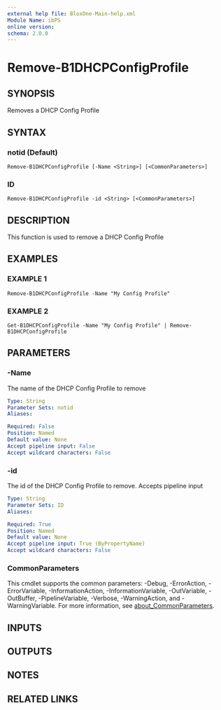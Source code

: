 ```yaml
---
external help file: BloxOne-Main-help.xml
Module Name: ibPS
online version:
schema: 2.0.0
---
```


# Remove-B1DHCPConfigProfile

## SYNOPSIS
Removes a DHCP Config Profile

## SYNTAX

### notid (Default)
```
Remove-B1DHCPConfigProfile [-Name <String>] [<CommonParameters>]
```

### ID
```
Remove-B1DHCPConfigProfile -id <String> [<CommonParameters>]
```

## DESCRIPTION
This function is used to remove a DHCP Config Profile

## EXAMPLES

### EXAMPLE 1
```
Remove-B1DHCPConfigProfile -Name "My Config Profile"
```

### EXAMPLE 2
```
Get-B1DHCPConfigProfile -Name "My Config Profile" | Remove-B1DHCPConfigProfile
```

## PARAMETERS

### -Name
The name of the DHCP Config Profile to remove

```yaml
Type: String
Parameter Sets: notid
Aliases:

Required: False
Position: Named
Default value: None
Accept pipeline input: False
Accept wildcard characters: False
```

### -id
The id of the DHCP Config Profile to remove.
Accepts pipeline input

```yaml
Type: String
Parameter Sets: ID
Aliases:

Required: True
Position: Named
Default value: None
Accept pipeline input: True (ByPropertyName)
Accept wildcard characters: False
```

### CommonParameters
This cmdlet supports the common parameters: -Debug, -ErrorAction, -ErrorVariable, -InformationAction, -InformationVariable, -OutVariable, -OutBuffer, -PipelineVariable, -Verbose, -WarningAction, and -WarningVariable. For more information, see [about_CommonParameters](http://go.microsoft.com/fwlink/?LinkID=113216).

## INPUTS

## OUTPUTS

## NOTES

## RELATED LINKS
